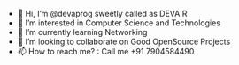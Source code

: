 - 👋 Hi, I’m @devaprog sweetly called as DEVA R
- 👀 I’m interested in Computer Science and Technologies
- 🌱 I’m currently learning Networking
- 💞️ I’m looking to collaborate on Good OpenSource Projects
- 📫 How to reach me? : Call me +91 7904584490

<!---
devaprog/devaprog is a ✨ special ✨ repository because its `README.md` (this file) appears on your GitHub profile.
You can click the Preview link to take a look at your changes.
--->
